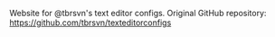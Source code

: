 Website for @tbrsvn's text editor configs. Original GitHub repository: https://github.com/tbrsvn/texteditorconfigs
